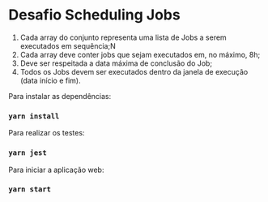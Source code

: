 # Desafio Scheduling Jobs

1. Cada array do conjunto representa uma lista de Jobs a serem executados em sequência;N
2. Cada array deve conter jobs que sejam executados em, no máximo, 8h;
3. Deve ser respeitada a data máxima de conclusão do Job;
4. Todos os Jobs devem ser executados dentro da janela de execução (data início e fim).

Para instalar as dependências:

### `yarn install`

Para realizar os testes:

### `yarn jest`

Para iniciar a aplicação web:

### `yarn start`
